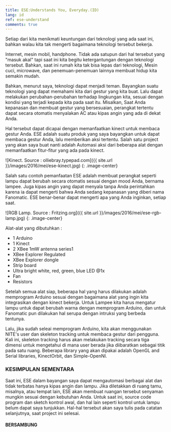 ```yaml
---
title: ESE:Understands You, Everyday.(ID)
lang: id
ref: ese-understand
comments: true
---
```


Setiap dari kita menikmati keuntungan dari teknologi yang ada saat ini, bahkan walau kita tak mengerti bagaimana teknologi tersebut bekerja.

Internet, mesin mobil, handphone. Tidak ada satupun dari hal tersebut yang "masuk akal" tapi saat ini kita begitu ketergantungan dengan teknologi tersebut. Bahkan, saat ini rumah kita tak bisa lepas dari teknologi, Mesin cuci, microwave, dan penemuan-penemuan lainnya membuat hidup kita semakin mudah.

Bahkan, menurut saya, teknologi dapat menjadi teman. Bayangkan suatu teknologi yang dapat memahami kita dari gestur yang kita buat. Lalu dapat melakukan perubahan-perubahan terhadap lingkungan kita, sesuai dengan kondisi yang terjadi kepada kita pada saat itu. Misalkan, Saat Anda kepanasan dan membuat gestur yang bersesuaian, perangkat tertentu dapat secara otomatis menyalakan AC atau kipas angin yang ada di dekat Anda.

Hal tersebut dapat dicapai dengan memanfaatkan kinect untuk membaca gestur Anda. ESE adalah suatu produk yang saya bayangkan untuk dapat membaca gestur Anda, lalu memberikan aksi tertentu. Salah satu project yang akan saya buat nanti adalah Automasi aksi dari beberapa alat dengan memanfaatkan fitur-fitur yang ada pada kinect.

![Kinect. Source : olliebray.typepad.com]({{ site.url }}/images/2016/mei/ese-kinect.jpg)
{: .image-center}

Salah satu contoh pemanfaatan ESE adalah membuat perangkat seperti lampu dapat berubah secara otomatis sesuai dengan mood Anda, bernama lampee. Juga kipas angin yang dapat menyala tanpa Anda perintahkan karena ia dapat mengerti bahwa Anda sedang kepanasan yang diberi nama Fanomatic. ESE benar-benar dapat mengerti apa yang Anda inginkan, setiap saat. 

![RGB Lamp. Source : Fritzing.org]({{ site.url }}/images/2016/mei/ese-rgb-lamp.jpg)
{: .image-center}

Alat-alat yang dibutuhkan :

- 1 Arduino
- 1 Kinect
- 2 XBee 1mW antenna series1
- XBee Explorer Regulated
- XBee Explorer dongle
- Strip board
- Ultra bright white, red, green, blue LED @1x
- Fan
- Resistors

Setelah semua alat siap, beberapa hal yang harus dilakukan adalah memprogram Arduino sesuai dengan bagaimana alat yang ingin kita integrasikan dengan kinect bekerja. Untuk Lampee kita harus mengatur lampu untuk dapat berubah warna dengan memprogram Arduino, dan untuk Fanomatic pun dilakukan hal serupa dengan intruksi yang berbeda tentunya.

Lalu, jika sudah seleai memprogram Arduino, kita akan menggunakan NITE's user dan skeleton tracking untuk membaca gestur dari pengguna. Kali ini, skeleton tracking harus akan melakukan tracking secara tiga dimensi untuk mengetahui di mana user berada jika diibaratkan sebagai titik pada satu ruang. Beberapa library yang akan dipakai adalah OpenGL and Serial libraries, KinectOrbit, dan Simple-OpenNI.

### KESIMPULAN SEMENTARA

Saat ini, ESE dalam bayangan saya dapat mengautomasi berbagai alat dan tidak terbatas hanya kipas angin dan lampu. Jika diletakkan di ruang tamu, misalnya, atau tempat lain, ESE akan membuat ruangan tersebut senyaman mungkin sesuai dengan kebutuhan Anda. Untuk saat ini, source code program dan sketch kontrol awal, dan hal lain seperti kontrol untuk lampu belum dapat saya tunjukkan. Hal-hal tersebut akan saya tulis pada catatan selanjutnya, saat project ini selesai.

#### BERSAMBUNG